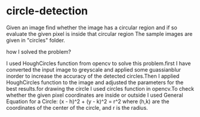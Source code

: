 # circle-detection
Given an image find whether the image has a circular region and if so evaluate the given pixel is inside that circular region
The sample images are given in "circles" folder.

how I solved the problem?

I used HoughCircles function from opencv to solve this problem.first I have converted the input image to greyscale and applied some guassianblur inorder to increase the accuracy of the detected circles.Then I applied HoughCircles function to the image and adjusted the parameters for the best results.for drawing the circle I used circles function in opencv.To check whether the given pixel coordinates are inside or outside I used General Equation for a Circle: (x - h)^2 + (y - k)^2 = r^2 where (h,k) are the coordinates of the center of the circle, and r is the radius.
